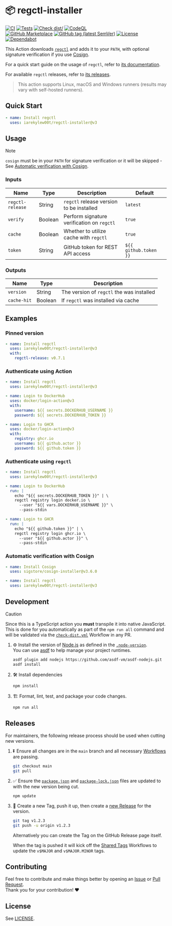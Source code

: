 # 📦 regctl-installer

[![CI](https://github.com/IAreKyleW00t/regctl-installer/actions/workflows/ci.yml/badge.svg)](https://github.com/IAreKyleW00t/regctl-installer/actions/workflows/ci.yml)
[![Tests](https://github.com/IAreKyleW00t/regctl-installer/actions/workflows/test.yml/badge.svg)](https://github.com/IAreKyleW00t/regctl-installer/actions/workflows/test.yml)
[![Check dist/](https://github.com/IAreKyleW00t/regctl-installer/actions/workflows/check-dist.yml/badge.svg)](https://github.com/IAreKyleW00t/regctl-installer/actions/workflows/check-dist.yml)
[![CodeQL](https://github.com/IAreKyleW00t/regctl-installer/actions/workflows/codeql.yml/badge.svg)](https://github.com/IAreKyleW00t/regctl-installer/actions/workflows/codeql.yml)  
[![GitHub Marketplace](https://img.shields.io/badge/Marketplace-regctl--installer-blue?style=flat&logo=github)](https://github.com/marketplace/actions/regctl-installer)
[![GitHub tag (latest SemVer)](https://img.shields.io/github/v/tag/IAreKyleW00t/regctl-installer?style=flat&label=Latest%20Version&color=blue)](https://github.com/IAreKyleW00t/regctl-installer/tags)
[![License](https://img.shields.io/github/license/IAreKyleW00t/regctl-installer?label=License)](https://github.com/IAreKyleW00t/regctl-installer/blob/main/LICENSE)
[![Dependabot](https://img.shields.io/badge/Dependabot-0366d6?style=flat&logo=dependabot&logoColor=white)](.github/dependabot.yml)

This Action downloads [`regctl`](https://github.com/regclient/regclient) and
adds it to your `PATH`, with optional signature verification if you use
[Cosign](https://github.com/sigstore/cosign).

For a quick start guide on the usage of `regctl`, refer to
[its documentation](https://github.com/regclient/regclient/blob/main/docs/regctl.md).

For available `regctl` releases, refer to
[its releases](https://github.com/regclient/regclient/releases).

> This action supports Linux, macOS and Windows runners (results may vary with
> self-hosted runners).

## Quick Start

```yaml
- name: Install regctl
  uses: iarekylew00t/regctl-installer@v3
```

## Usage

> [!NOTE]
>
> `cosign` must be in your `PATH` for signature verification or it will be
> skipped - See
> [Automatic verification with Cosign](#automatic-verification-with-cosign).

### Inputs

| Name             | Type    | Description                                | Default               |
| ---------------- | ------- | ------------------------------------------ | --------------------- |
| `regctl-release` | String  | `regctl` release version to be installed   | `latest`              |
| `verify`         | Boolean | Perform signature verification on `regctl` | `true`                |
| `cache`          | Boolean | Whether to utilize cache with `regctl`     | `true`                |
| `token`          | String  | GitHub token for REST API access           | `${{ github.token }}` |

### Outputs

| Name        | Type    | Description                               |
| ----------- | ------- | ----------------------------------------- |
| `version`   | String  | The version of `regctl` the was installed |
| `cache-hit` | Boolean | If `regctl` was installed via cache       |

## Examples

### Pinned version

```yaml
- name: Install regctl
  uses: iarekylew00t/regctl-installer@v3
  with:
    regctl-release: v0.7.1
```

### Authenticate using Action

```yaml
- name: Install regctl
  uses: iarekylew00t/regctl-installer@v3

- name: Login to DockerHub
  uses: docker/login-action@v3
  with:
    username: ${{ secrets.DOCKERHUB_USERNAME }}
    password: ${{ secrets.DOCKERHUB_TOKEN }}

- name: Login to GHCR
  uses: docker/login-action@v3
  with:
    registry: ghcr.io
    username: ${{ github.actor }}
    password: ${{ github.token }}
```

### Authenticate using `regctl`

```yaml
- name: Install regctl
  uses: iarekylew00t/regctl-installer@v3

- name: Login to DockerHub
  run: |
    echo "${{ secrets.DOCKERHUB_TOKEN }}" | \
    regctl registry login docker.io \
      --user "${{ vars.DOCKERHUB_USERNAME }}" \
      --pass-stdin

- name: Login to GHCR
  run: |
    echo "${{ github.token }}" | \
    regctl registry login ghcr.io \
      --user "${{ github.actor }}" \
      --pass-stdin
```

### Automatic verification with Cosign

```yaml
- name: Install Cosign
  uses: sigstore/cosign-installer@v3.6.0

- name: Install regctl
  uses: iarekylew00t/regctl-installer@v3
```

## Development

> [!CAUTION]
>
> Since this is a TypeScript action you **must** transpile it into native
> JavaScript. This is done for you automatically as part of the `npm run all`
> command and will be validated via the
> [`check-dist.yml`](https://github.com/IAreKyleW00t/regctl-installer/actions/workflows/check-dist.yml)
> Workflow in any PR.

1. ⚙️ Install the version of [Node.js](https://nodejs.org/en) as defined in the
   [`.node-version`](.node-version).  
   You can use [asdf](https://github.com/asdf-vm/asdf) to help manage your
   project runtimes.

   ```sh
   asdf plugin add nodejs https://github.com/asdf-vm/asdf-nodejs.git
   asdf install
   ```

2. 🛠️ Install dependencies

   ```sh
   npm install
   ```

3. 🏗️ Format, lint, test, and package your code changes.

   ```sh
   npm run all
   ```

## Releases

For maintainers, the following release process should be used when cutting new
versions.

1. ⏬ Ensure all changes are in the `main` branch and all necessary
   [Workflows](https://github.com/IAreKyleW00t/regctl-installer/actions) are
   passing.

   ```sh
   git checkout main
   git pull
   ```

2. ✅ Ensure the [`package.json`](package.json#L4) and
   [`package-lock.json`](package-lock.json#L3) files are updated to with the new
   version being cut.

   ```sh
   npm update
   ```

3. 🔖 Create a new Tag, push it up, then create a
   [new Release](https://github.com/IAreKyleW00t/regctl-installer/releases/new)
   for the version.

   ```sh
   git tag v1.2.3
   git push -u origin v1.2.3
   ```

   Alternatively you can create the Tag on the GitHub Release page itself.

   When the tag is pushed it will kick off the
   [Shared Tags](https://github.com/IAreKyleW00t/regctl-installer/actions/workflows/shared-tags.yml)
   Workflows to update the `v$MAJOR` and `v$MAJOR.MINOR` tags.

## Contributing

Feel free to contribute and make things better by opening an
[Issue](https://github.com/IAreKyleW00t/regctl-installer/issues) or
[Pull Request](https://github.com/IAreKyleW00t/regctl-installer/pulls).  
Thank you for your contribution! ❤️

## License

See
[LICENSE](https://github.com/IAreKyleW00t/regctl-installer/blob/main/LICENSE).
